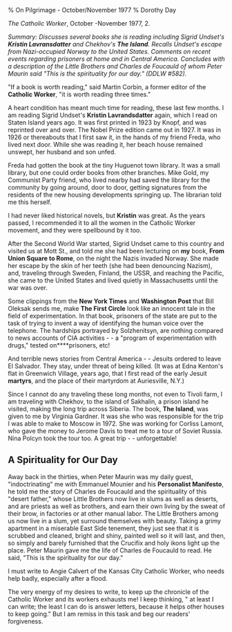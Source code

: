 % On Pilgrimage - October/November 1977
% Dorothy Day

*The Catholic Worker*, October -November 1977, 2.

*Summary: Discusses several books she is reading including Sigrid
Undset's **Kristin Lavransdatter** and Chekhov's **The Island**. Recalls
Undset's escape from Nazi-occupied Norway to the United States. Comments
on recent events regarding prisoners at home and in Central America.
Concludes with a description of the Little Brothers and Charles de
Foucauld of whom Peter Maurin said "This is the spirituality for our
day." (DDLW \#582).*

"If a book is worth reading," said Martin Corbin, a former editor of the
**Catholic Worker**, "it is worth reading three times."

A heart condition has meant much time for reading, these last few
months. I am reading Sigrid Undset's **Kristin Lavrandsdatter** again,
which I read on Staten Island years ago. It was first printed in 1923 by
Knopf, and was reprinted over and over. The Nobel Prize edition came out
in 1927. It was in 1926 or thereabouts that I first saw it, in the hands
of my friend Freda, who lived next door. While she was reading it, her
beach house remained unswept, her husband and son unfed.

Freda had gotten the book at the tiny Huguenot town library. It was a
small library, but one could order books from other branches. Mike Gold,
my Communist Party friend, who lived nearby had saved the library for
the community by going around, door to door, getting signatures from the
residents of the new housing developments springing up. The librarian
told me this herself.

I had never liked historical novels, but **Kristin** was great. As the
years passed, I recommended it to all the women in the Catholic Worker
movement, and they were spellbound by it too.

After the Second World War started, Sigrid Undset came to this country
and visited us at Mott St., and told me she had been lecturing on **my**
book, **From Union Square to Rome**, on the night the Nazis invaded
Norway. She made her escape by the skin of her teeth (she had been
denouncing Nazism), and, traveling through Sweden, Finland, the USSR,
and reaching the Pacific, she came to the United States and lived
quietly in Massachusetts until the war was over.

Some clippings from the **New York Times** and **Washington Post** that
Bill Oleksak sends me, make **The First Circle** look like an innocent
tale in the field of experimentation. In that book, prisoners of the
state are put to the task of trying to invent a way of identifying the
human voice over the telephone. The hardships portrayed by Solzhenitsyn,
are nothing compared to news accounts of CIA activities - - a "program
of experimentation with drugs," tested on****prisoners, etc!

And terrible news stories from Central America - - Jesuits ordered to
leave El Salvador. They stay, under threat of being killed. (It was at
Edna Kenton's flat in Greenwich Village, years ago, that I first read of
the early Jesuit **martyrs**, and the place of their martyrdom at
Auriesville, N.Y.)

Since I cannot do any traveling these long months, not even to Tivoli
farm, I am traveling with Chekhov, to the island of Sakhalin, a prison
island he visited, making the long trip across Siberia. The book, **The
Island**, was given to me by Virginia Gardner. It was she who was
responsible for the trip I was able to make to Moscow in 1972. She was
working for Corliss Lamont, who gave the money to Jerome Davis to treat
me to a tour of Soviet Russia. Nina Polcyn took the tour too. A great
trip - - unforgettable!

A Spirituality for Our Day
--------------------------

Away back in the thirties, when Peter Maurin was my daily guest,
"indoctrinating" me with Emmanuel Mounier and his **Personalist
Manifesto**, he told me the story of Charles de Foucauld and the
spirituality of this "desert father," whose Little Brothers now live in
slums as well as deserts, and are priests as well as brothers, and earn
their own living by the sweat of their brow, in factories or at other
manual labor. The Little Brothers among us now live in a slum, yet
surround themselves with beauty. Taking a grimy apartment in a miserable
East Side tenement, they just see that it is scrubbed and cleaned,
bright and shiny, painted well so it will last, and then, so simply and
barely furnished that the Crucifix and holy ikons light up the place.
Peter Maurin gave me the life of Charles de Foucauld to read. He said,
"This is the spirituality for our day."

I must write to Angie Calvert of the Kansas City Catholic Worker, who
needs help badly, especially after a flood.

The very energy of my desires to write, to keep up the chronicle of the
Catholic Worker and its workers exhausts me! I keep thinking, " at least
I can write; the least I can do is answer letters, because it helps
other houses to keep going." But I am remiss in this task and beg our
readers' forgiveness.
